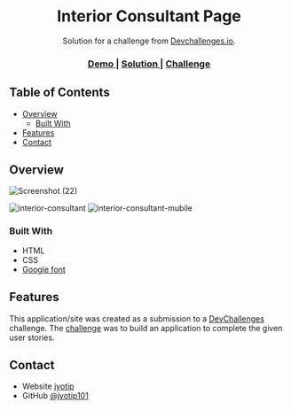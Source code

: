 <!-- Please update value in the {}  -->

<h1 align="center">Interior Consultant Page</h1>

<div align="center">
   Solution for a challenge from  <a href="http://devchallenges.io" target="_blank">Devchallenges.io</a>.
</div>

<div align="center">
  <h3>
    <a href="https://jyotip101.github.io/interior-consultant/">
      Demo
    </a>
    <span> | </span>
    <a href="">
      Solution
    </a>
    <span> | </span>
    <a href="https://devchallenges.io/challenges/hhmesazsqgKXrTkYkt0U">
      Challenge
    </a>
  </h3>
</div>

<!-- TABLE OF CONTENTS -->

## Table of Contents

- [Overview](#overview)
  - [Built With](#built-with)
- [Features](#features)
- [Contact](#contact) 

<!-- OVERVIEW -->

## Overview
 
 ![Screenshot (22)](https://user-images.githubusercontent.com/66724598/141316221-419bf989-7d9d-4987-9f43-73178717bec1.png)

![interior-consultant](https://user-images.githubusercontent.com/66724598/141316109-66ccd446-efc1-4288-9d5a-d4c859c632f1.gif)  ![interior-consultant-mubile](https://user-images.githubusercontent.com/66724598/141316122-8ce39061-1700-4d14-afe2-1ba2f68f68e5.gif)

  ### Built With

<!-- This section should list any major frameworks that you built your project using. Here are a few examples.-->

- HTML
- CSS
- [Google font](https://fonts.googleapis.com/css2?family=Londrina+Outline&family=Montserrat:wght@100&display=swap) 


## Features

<!-- List the features of your application or follow the template. Don't share the figma file here :) -->

This application/site was created as a submission to a [DevChallenges](https://devchallenges.io/challenges) challenge. The [challenge](https://devchallenges.io/challenges/hhmesazsqgKXrTkYkt0U) was to build an application to complete the given user stories.

 
## Contact

- Website [jyotip](https://jyotip.netlify.app/)
- GitHub [@jyotip101](https://github.com/jyotip101/)
<!-- - Twitter [@your-twitter](https://{twitter.com/your-username}) -->